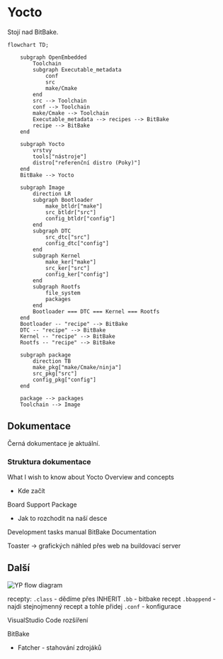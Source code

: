 # Yocto
Stojí nad BitBake.

```mermaid
flowchart TD;
	
	subgraph OpenEmbedded
		Toolchain
		subgraph Executable_metadata
			conf
			src
			make/Cmake
		end
		src --> Toolchain
		conf --> Toolchain
		make/Cmake --> Toolchain
		Executable_metadata --> recipes --> BitBake
		recipe --> BitBake
	end

	subgraph Yocto
		vrstvy
		tools["nástroje"]
		distro["referenční distro (Poky)"]
	end
	BitBake --> Yocto

	subgraph Image
        direction LR
		subgraph Bootloader
			make_btldr["make"]
			src_btldr["src"]
			config_btldr["config"]
		end
		subgraph DTC
			src_dtc["src"]
			config_dtc["config"]
		end
		subgraph Kernel
			make_ker["make"]
			src_ker["src"]
			config_ker["config"]
		end
		subgraph Rootfs
			file_system
			packages
		end
		Bootloader === DTC === Kernel === Rootfs
	end
    Bootloader -- "recipe" --> BitBake
    DTC -- "recipe" --> BitBake
    Kernel -- "recipe" --> BitBake
    Rootfs -- "recipe" --> BitBake

	subgraph package
        direction TB
		make_pkg["make/Cmake/ninja"]
		src_pkg["src"]
		config_pkg["config"]
	end

	package --> packages
    Toolchain --> Image
```
## Dokumentace

Černá dokumentace je aktuální.
### Struktura dokumentace

What I wish to know about Yocto
Overview and concepts
- Kde začít

Board Support Package
- Jak to rozchodit na naší desce

Development tasks manual
BitBake Documentation

Toaster -> grafických náhled přes web na buildovací server

## Další

![YP flow diagram](https://docs.yoctoproject.org/2.5/overview-manual/figures/YP-flow-diagram.png)

recepty:
`.class` - dědíme přes INHERIT
`.bb` - bitbake recept
`.bbappend` - najdi stejnojmenný recept a tohle přidej
`.conf` - konfigurace

VisualStudio Code rozšíření

BitBake
- Fatcher - stahování zdrojáků